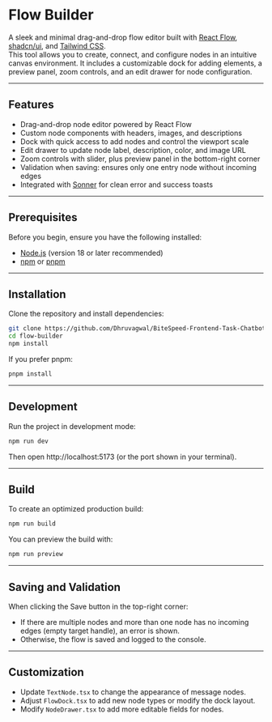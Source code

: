 # Flow Builder

A sleek and minimal drag-and-drop flow editor built with [React Flow](https://reactflow.dev/), [shadcn/ui](https://ui.shadcn.com/), and [Tailwind CSS](https://tailwindcss.com/).  
This tool allows you to create, connect, and configure nodes in an intuitive canvas environment. It includes a customizable dock for adding elements, a preview panel, zoom controls, and an edit drawer for node configuration.

---

## Features

- Drag-and-drop node editor powered by React Flow  
- Custom node components with headers, images, and descriptions  
- Dock with quick access to add nodes and control the viewport scale  
- Edit drawer to update node label, description, color, and image URL  
- Zoom controls with slider, plus preview panel in the bottom-right corner  
- Validation when saving: ensures only one entry node without incoming edges  
- Integrated with [Sonner](https://sonner.emilkowal.ski/) for clean error and success toasts  

---

## Prerequisites

Before you begin, ensure you have the following installed:

- [Node.js](https://nodejs.org/) (version 18 or later recommended)  
- [npm](https://www.npmjs.com/) or [pnpm](https://pnpm.io/)  

---

## Installation

Clone the repository and install dependencies:

```bash
git clone https://github.com/Dhruvagwal/BiteSpeed-Frontend-Task-Chatbot-flow-builder
cd flow-builder
npm install
```

If you prefer pnpm:

```bash
pnpm install
```

---

## Development

Run the project in development mode:

```bash
npm run dev
```

Then open http://localhost:5173 (or the port shown in your terminal).

---

## Build

To create an optimized production build:

```bash
npm run build
```

You can preview the build with:

```bash
npm run preview
```
---

## Saving and Validation

When clicking the Save button in the top-right corner:

- If there are multiple nodes and more than one node has no incoming edges (empty target handle), an error is shown.  
- Otherwise, the flow is saved and logged to the console.  

---

## Customization

- Update `TextNode.tsx` to change the appearance of message nodes.  
- Adjust `FlowDock.tsx` to add new node types or modify the dock layout.  
- Modify `NodeDrawer.tsx` to add more editable fields for nodes.  
